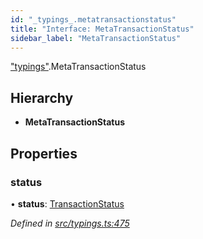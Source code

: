 ```yaml
---
id: "_typings_.metatransactionstatus"
title: "Interface: MetaTransactionStatus"
sidebar_label: "MetaTransactionStatus"
---
```


["typings"](../modules/_typings_.md).MetaTransactionStatus

## Hierarchy

* **MetaTransactionStatus**

## Properties

### status

•  **status**: [TransactionStatus](../enums/_typings_.transactionstatus.md)

*Defined in [src/typings.ts:475](https://github.com/trustlines-protocol/clientlib/blob/8b30ce1/src/typings.ts#L475)*
